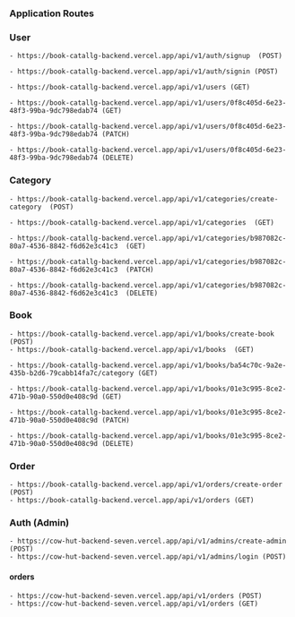 ### Application Routes

### User

    - https://book-catallg-backend.vercel.app/api/v1/auth/signup  (POST)

    - https://book-catallg-backend.vercel.app/api/v1/auth/signin (POST)

    - https://book-catallg-backend.vercel.app/api/v1/users (GET)

    - https://book-catallg-backend.vercel.app/api/v1/users/0f8c405d-6e23-48f3-99ba-9dc798edab74 (GET)

    - https://book-catallg-backend.vercel.app/api/v1/users/0f8c405d-6e23-48f3-99ba-9dc798edab74 (PATCH)

    - https://book-catallg-backend.vercel.app/api/v1/users/0f8c405d-6e23-48f3-99ba-9dc798edab74 (DELETE)

### Category

    - https://book-catallg-backend.vercel.app/api/v1/categories/create-category  (POST)

    - https://book-catallg-backend.vercel.app/api/v1/categories  (GET)

    - https://book-catallg-backend.vercel.app/api/v1/categories/b987082c-80a7-4536-8842-f6d62e3c41c3  (GET)

    - https://book-catallg-backend.vercel.app/api/v1/categories/b987082c-80a7-4536-8842-f6d62e3c41c3  (PATCH)

    - https://book-catallg-backend.vercel.app/api/v1/categories/b987082c-80a7-4536-8842-f6d62e3c41c3  (DELETE)

### Book

    - https://book-catallg-backend.vercel.app/api/v1/books/create-book  (POST)
    - https://book-catallg-backend.vercel.app/api/v1/books  (GET)

    - https://book-catallg-backend.vercel.app/api/v1/books/ba54c70c-9a2e-435b-b2d6-79cabb14fa7c/category (GET)

    - https://book-catallg-backend.vercel.app/api/v1/books/01e3c995-8ce2-471b-90a0-550d0e408c9d (GET)

    - https://book-catallg-backend.vercel.app/api/v1/books/01e3c995-8ce2-471b-90a0-550d0e408c9d (PATCH)

    - https://book-catallg-backend.vercel.app/api/v1/books/01e3c995-8ce2-471b-90a0-550d0e408c9d (DELETE)

### Order

    - https://book-catallg-backend.vercel.app/api/v1/orders/create-order (POST)
    - https://book-catallg-backend.vercel.app/api/v1/orders (GET)

### Auth (Admin)

    - https://cow-hut-backend-seven.vercel.app/api/v1/admins/create-admin (POST)
    - https://cow-hut-backend-seven.vercel.app/api/v1/admins/login (POST)

#### orders

    - https://cow-hut-backend-seven.vercel.app/api/v1/orders (POST)
    - https://cow-hut-backend-seven.vercel.app/api/v1/orders (GET)
